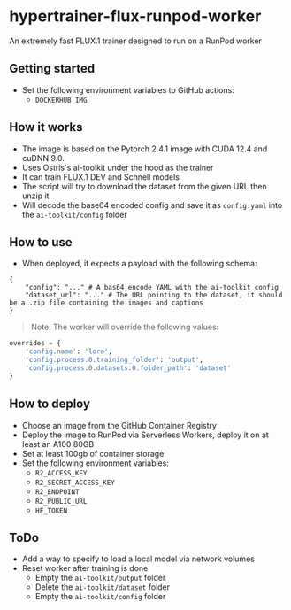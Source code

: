 # hypertrainer-flux-runpod-worker
An extremely fast FLUX.1 trainer designed to run on a RunPod worker

## Getting started
- Set the following environment variables to GitHub actions:
    - `DOCKERHUB_IMG`

## How it works
- The image is based on the Pytorch 2.4.1 image with CUDA 12.4 and cuDNN 9.0.
- Uses Ostris's ai-toolkit under the hood as the trainer
- It can train FLUX.1 DEV and Schnell models
- The script will try to download the dataset from the given URL then unzip it
- Will decode the base64 encoded config and save it as `config.yaml` into the `ai-toolkit/config` folder

## How to use
- When deployed, it expects a payload with the following schema:
```
{
    "config": "..." # A bas64 encode YAML with the ai-toolkit config
    "dataset_url": "..." # The URL pointing to the dataset, it should be a .zip file containing the images and captions
}
```

> Note: The worker will override the following values:
```python
overrides = {
    'config.name': 'lora',
    'config.process.0.training_folder': 'output',
    'config.process.0.datasets.0.folder_path': 'dataset'
}
```

## How to deploy
- Choose an image from the GitHub Container Registry
- Deploy the image to RunPod via Serverless Workers, deploy it on at least an A100 80GB
- Set at least 100gb of container storage
- Set the following environment variables:
  - `R2_ACCESS_KEY`
  - `R2_SECRET_ACCESS_KEY`
  - `R2_ENDPOINT`
  - `R2_PUBLIC_URL`
  - `HF_TOKEN`

## ToDo
- Add a way to specify to load a local model via network volumes
- Reset worker after training is done
    - Empty the `ai-toolkit/output` folder
    - Delete the `ai-toolkit/dataset` folder
    - Empty the `ai-toolkit/config` folder
